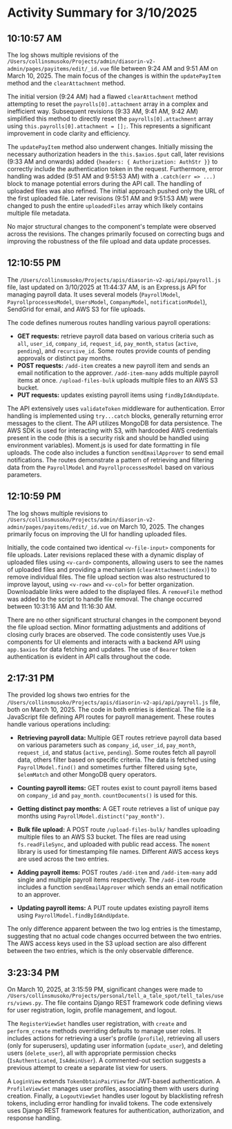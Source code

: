 # Activity Summary for 3/10/2025

## 10:10:57 AM
The log shows multiple revisions of the `/Users/collinsmusoko/Projects/admin/diasorin-v2-admin/pages/payitems/edit/_id.vue` file between 9:24 AM and 9:51 AM on March 10, 2025.  The main focus of the changes is within the `updatePayItem` method and the `clearAttachment` method.

The initial version (9:24 AM) had a flawed `clearAttachment` method attempting to reset the `payrolls[0].attachment` array in a complex and inefficient way.  Subsequent revisions (9:33 AM, 9:41 AM, 9:42 AM) simplified this method to directly reset the `payrolls[0].attachment` array using `this.payrolls[0].attachment = [];`.  This represents a significant improvement in code clarity and efficiency.

The `updatePayItem` method also underwent changes. Initially missing the necessary authorization headers in the `this.$axios.$put` call,  later revisions (9:33 AM and onwards) added `{headers: { Authorization: AuthStr }}` to correctly include the authentication token in the request.  Furthermore, error handling was added (9:51 AM and 9:51:53 AM) with a `.catch(err => ...)` block to manage potential errors during the API call. The handling of uploaded files was also refined.  The initial approach pushed only the URL of the first uploaded file. Later revisions (9:51 AM and 9:51:53 AM) were changed to push the entire `uploadedFiles` array which likely contains multiple file metadata.


No major structural changes to the component's template were observed across the revisions.  The changes primarily focused on correcting bugs and improving the robustness of the file upload and data update processes.


## 12:10:55 PM
The `/Users/collinsmusoko/Projects/apis/diasorin-v2-api/api/payroll.js` file, last updated on 3/10/2025 at 11:44:37 AM, is an Express.js API for managing payroll data.  It uses several models (`PayrollModel`, `PayrollprocessesModel`, `UsersModel`, `CompanyModel`, `notificationModel`), SendGrid for email, and AWS S3 for file uploads.

The code defines numerous routes handling various payroll operations:

* **GET requests:** retrieve payroll data based on various criteria such as `all`, `user_id`, `company_id`, `request_id`, `pay_month`,  `status` (`active`, `pending`), and `recursive_id`.  Some routes provide counts of pending approvals or distinct pay months.
* **POST requests:**  `/add-item` creates a new payroll item and sends an email notification to the approver. `/add-item-many` adds multiple payroll items at once. `/upload-files-bulk` uploads multiple files to an AWS S3 bucket.
* **PUT requests:** updates existing payroll items using `findByIdAndUpdate`.

The API extensively uses `validateToken` middleware for authentication. Error handling is implemented using `try...catch` blocks, generally returning error messages to the client.  The API utilizes MongoDB for data persistence.  The AWS SDK is used for interacting with S3, with hardcoded AWS credentials present in the code (this is a security risk and should be handled using environment variables).  Moment.js is used for date formatting in file uploads. The code also includes a function `sendEmailApprover` to send email notifications.  The routes demonstrate a pattern of retrieving and filtering data from the `PayrollModel` and `PayrollprocessesModel` based on various parameters.


## 12:10:59 PM
The log shows multiple revisions to `/Users/collinsmusoko/Projects/admin/diasorin-v2-admin/pages/payitems/edit/_id.vue` on March 10, 2025.  The changes primarily focus on improving the UI for handling uploaded files.

Initially, the code contained two identical `<v-file-input>` components for file uploads.  Later revisions replaced these with a dynamic display of uploaded files using `<v-card>` components, allowing users to see the names of uploaded files and providing a mechanism (`clearAttachment(index)`) to remove individual files.  The file upload section was also restructured to improve layout, using `<v-row>` and `<v-col>` for better organization.  Downloadable links were added to the displayed files.  A  `removeFile` method was added to the script to handle file removal.  The change occurred between 10:31:16 AM and 11:16:30 AM.

There are no other significant structural changes in the component beyond the file upload section. Minor formatting adjustments and additions of closing curly braces are observed.  The code consistently uses Vue.js components for UI elements and interacts with a backend API using `app.$axios` for data fetching and updates.  The use of `Bearer` token authentication is evident in API calls throughout the code.


## 2:17:31 PM
The provided log shows two entries for the `/Users/collinsmusoko/Projects/apis/diasorin-v2-api/api/payroll.js` file, both on March 10, 2025.  The code in both entries is identical.  The file is a JavaScript file defining API routes for payroll management.  These routes handle various operations including:

* **Retrieving payroll data:**  Multiple GET routes retrieve payroll data based on various parameters such as `company_id`, `user_id`, `pay_month`, `request_id`, and status (`active`, `pending`).  Some routes fetch all payroll data, others filter based on specific criteria.  The data is fetched using `PayrollModel.find()` and sometimes further filtered using `$gte`, `$elemMatch` and other MongoDB query operators.

* **Counting payroll items:**  GET routes exist to count payroll items based on `company_id` and `pay_month`. `countDocuments()` is used for this.

* **Getting distinct pay months:** A GET route retrieves a list of unique pay months using `PayrollModel.distinct("pay_month")`.

* **Bulk file upload:** A POST route `/upload-files-bulk/` handles uploading multiple files to an AWS S3 bucket.  The files are read using `fs.readFileSync`, and uploaded with public read access.  The `moment` library is used for timestamping file names.  Different AWS access keys are used across the two entries.

* **Adding payroll items:** POST routes `/add-item` and `/add-item-many` add single and multiple payroll items respectively. The `/add-item` route includes a function `sendEmailApprover` which sends an email notification to an approver.


* **Updating payroll items:** A PUT route updates existing payroll items using `PayrollModel.findByIdAndUpdate`.

The only difference apparent between the two log entries is the timestamp, suggesting that no actual code changes occurred between the two entries. The AWS access keys used in the S3 upload section are also different between the two entries, which is the only observable difference.


## 3:23:34 PM
On March 10, 2025, at 3:15:59 PM, significant changes were made to `/Users/collinsmusoko/Projects/personal/tell_a_tale_spot/tell_tales/users/views.py`.  The file contains Django REST framework code defining views for user registration, login, profile management, and logout.

The `RegisterViewSet` handles user registration, with  `create` and `perform_create` methods overriding defaults to manage user roles.  It includes actions for retrieving a user's profile (`profile`),  retrieving all users (only for superusers), updating user information (`update_user`), and deleting users (`delete_user`), all with appropriate permission checks (`IsAuthenticated`, `IsAdminUser`).  A commented-out section suggests a previous attempt to create a separate list view for users.

A `LoginView` extends `TokenObtainPairView` for JWT-based authentication. A `ProfileViewSet` manages user profiles, associating them with users during creation. Finally, a `LogoutViewSet` handles user logout by blacklisting refresh tokens, including error handling for invalid tokens.  The code extensively uses Django REST framework features for authentication, authorization, and response handling.
